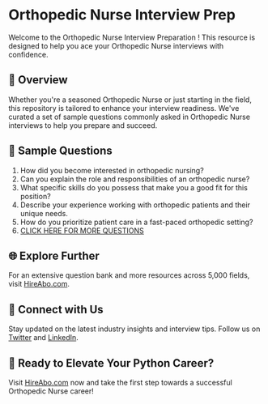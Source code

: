 # Orthopedic Nurse Interview Prep

Welcome to the Orthopedic Nurse Interview Preparation ! This resource is designed to help you ace your Orthopedic Nurse interviews with confidence.

## 🚀 Overview

Whether you're a seasoned Orthopedic Nurse or just starting in the field, this repository is tailored to enhance your interview readiness. We've curated a set of sample questions commonly asked in Orthopedic Nurse interviews to help you prepare and succeed.

## 📝 Sample Questions

1. How did you become interested in orthopedic nursing?
2. Can you explain the role and responsibilities of an orthopedic nurse?
3. What specific skills do you possess that make you a good fit for this position?
4. Describe your experience working with orthopedic patients and their unique needs.
5. How do you prioritize patient care in a fast-paced orthopedic setting?
6. [CLICK HERE FOR MORE QUESTIONS](https://hireabo.com/job/2_0_17/Orthopedic%20Nurse)

## 🌐 Explore Further

For an extensive question bank and more resources across 5,000 fields, visit [HireAbo.com](https://www.hireabo.com).

## 📱 Connect with Us

Stay updated on the latest industry insights and interview tips. Follow us on [Twitter](https://twitter.com/hireabo) and [LinkedIn](https://www.linkedin.com/in/hire-abo-3609972a8/).

## 🚀 Ready to Elevate Your Python Career?

Visit [HireAbo.com](https://www.hireabo.com) now and take the first step towards a successful Orthopedic Nurse career!